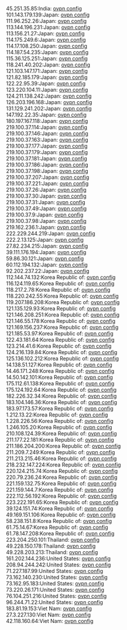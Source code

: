 45.251.35.85:India: [ovpn config](vpn/45_251_35_85.ovpn)  
101.143.179.139:Japan: [ovpn config](vpn/101_143_179_139.ovpn)  
111.96.252.26:Japan: [ovpn config](vpn/111_96_252_26.ovpn)  
113.144.196.231:Japan: [ovpn config](vpn/113_144_196_231.ovpn)  
113.156.21.27:Japan: [ovpn config](vpn/113_156_21_27.ovpn)  
114.175.249.6:Japan: [ovpn config](vpn/114_175_249_6.ovpn)  
114.17.108.250:Japan: [ovpn config](vpn/114_17_108_250.ovpn)  
114.187.54.235:Japan: [ovpn config](vpn/114_187_54_235.ovpn)  
115.36.125.251:Japan: [ovpn config](vpn/115_36_125_251.ovpn)  
118.241.40.202:Japan: [ovpn config](vpn/118_241_40_202.ovpn)  
121.103.147.171:Japan: [ovpn config](vpn/121_103_147_171.ovpn)  
121.82.185.179:Japan: [ovpn config](vpn/121_82_185_179.ovpn)  
122.22.95.39:Japan: [ovpn config](vpn/122_22_95_39.ovpn)  
123.220.104.11:Japan: [ovpn config](vpn/123_220_104_11.ovpn)  
124.211.138.242:Japan: [ovpn config](vpn/124_211_138_242.ovpn)  
126.203.196.168:Japan: [ovpn config](vpn/126_203_196_168.ovpn)  
131.129.241.202:Japan: [ovpn config](vpn/131_129_241_202.ovpn)  
147.192.22.35:Japan: [ovpn config](vpn/147_192_22_35.ovpn)  
180.197.167.118:Japan: [ovpn config](vpn/180_197_167_118.ovpn)  
219.100.37.114:Japan: [ovpn config](vpn/219_100_37_114.ovpn)  
219.100.37.146:Japan: [ovpn config](vpn/219_100_37_146.ovpn)  
219.100.37.163:Japan: [ovpn config](vpn/219_100_37_163.ovpn)  
219.100.37.177:Japan: [ovpn config](vpn/219_100_37_177.ovpn)  
219.100.37.179:Japan: [ovpn config](vpn/219_100_37_179.ovpn)  
219.100.37.181:Japan: [ovpn config](vpn/219_100_37_181.ovpn)  
219.100.37.186:Japan: [ovpn config](vpn/219_100_37_186.ovpn)  
219.100.37.198:Japan: [ovpn config](vpn/219_100_37_198.ovpn)  
219.100.37.207:Japan: [ovpn config](vpn/219_100_37_207.ovpn)  
219.100.37.221:Japan: [ovpn config](vpn/219_100_37_221.ovpn)  
219.100.37.26:Japan: [ovpn config](vpn/219_100_37_26.ovpn)  
219.100.37.30:Japan: [ovpn config](vpn/219_100_37_30.ovpn)  
219.100.37.31:Japan: [ovpn config](vpn/219_100_37_31.ovpn)  
219.100.37.49:Japan: [ovpn config](vpn/219_100_37_49.ovpn)  
219.100.37.9:Japan: [ovpn config](vpn/219_100_37_9.ovpn)  
219.100.37.98:Japan: [ovpn config](vpn/219_100_37_98.ovpn)  
219.162.236.1:Japan: [ovpn config](vpn/219_162_236_1.ovpn)  
222.229.244.219:Japan: [ovpn config](vpn/222_229_244_219.ovpn)  
222.2.13.125:Japan: [ovpn config](vpn/222_2_13_125.ovpn)  
27.82.234.215:Japan: [ovpn config](vpn/27_82_234_215.ovpn)  
39.111.176.194:Japan: [ovpn config](vpn/39_111_176_194.ovpn)  
59.86.30.121:Japan: [ovpn config](vpn/59_86_30_121.ovpn)  
60.112.194.132:Japan: [ovpn config](vpn/60_112_194_132.ovpn)  
92.202.237.22:Japan: [ovpn config](vpn/92_202_237_22.ovpn)  
112.144.74.132:Korea Republic of: [ovpn config](vpn/112_144_74_132.ovpn)  
116.124.119.65:Korea Republic of: [ovpn config](vpn/116_124_119_65.ovpn)  
118.217.2.78:Korea Republic of: [ovpn config](vpn/118_217_2_78.ovpn)  
118.220.242.55:Korea Republic of: [ovpn config](vpn/118_220_242_55.ovpn)  
119.207.186.208:Korea Republic of: [ovpn config](vpn/119_207_186_208.ovpn)  
121.135.129.93:Korea Republic of: [ovpn config](vpn/121_135_129_93.ovpn)  
121.146.208.251:Korea Republic of: [ovpn config](vpn/121_146_208_251.ovpn)  
121.146.55.178:Korea Republic of: [ovpn config](vpn/121_146_55_178.ovpn)  
121.169.156.237:Korea Republic of: [ovpn config](vpn/121_169_156_237.ovpn)  
121.185.53.97:Korea Republic of: [ovpn config](vpn/121_185_53_97.ovpn)  
122.43.181.64:Korea Republic of: [ovpn config](vpn/122_43_181_64.ovpn)  
123.214.41.6:Korea Republic of: [ovpn config](vpn/123_214_41_6.ovpn)  
124.216.139.84:Korea Republic of: [ovpn config](vpn/124_216_139_84.ovpn)  
125.136.102.212:Korea Republic of: [ovpn config](vpn/125_136_102_212.ovpn)  
14.138.51.127:Korea Republic of: [ovpn config](vpn/14_138_51_127.ovpn)  
14.46.171.248:Korea Republic of: [ovpn config](vpn/14_46_171_248.ovpn)  
14.50.142.101:Korea Republic of: [ovpn config](vpn/14_50_142_101.ovpn)  
175.112.61.138:Korea Republic of: [ovpn config](vpn/175_112_61_138.ovpn)  
175.124.192.64:Korea Republic of: [ovpn config](vpn/175_124_192_64.ovpn)  
182.226.32.34:Korea Republic of: [ovpn config](vpn/182_226_32_34.ovpn)  
183.104.146.36:Korea Republic of: [ovpn config](vpn/183_104_146_36.ovpn)  
183.97.173.57:Korea Republic of: [ovpn config](vpn/183_97_173_57.ovpn)  
1.212.13.22:Korea Republic of: [ovpn config](vpn/1_212_13_22.ovpn)  
1.228.226.56:Korea Republic of: [ovpn config](vpn/1_228_226_56.ovpn)  
1.246.105.20:Korea Republic of: [ovpn config](vpn/1_246_105_20.ovpn)  
210.108.124.39:Korea Republic of: [ovpn config](vpn/210_108_124_39.ovpn)  
211.177.22.181:Korea Republic of: [ovpn config](vpn/211_177_22_181.ovpn)  
211.186.204.200:Korea Republic of: [ovpn config](vpn/211_186_204_200.ovpn)  
211.209.7.249:Korea Republic of: [ovpn config](vpn/211_209_7_249.ovpn)  
211.213.215.46:Korea Republic of: [ovpn config](vpn/211_213_215_46.ovpn)  
218.232.147.224:Korea Republic of: [ovpn config](vpn/218_232_147_224.ovpn)  
220.124.215.74:Korea Republic of: [ovpn config](vpn/220_124_215_74.ovpn)  
220.79.236.24:Korea Republic of: [ovpn config](vpn/220_79_236_24.ovpn)  
221.159.132.75:Korea Republic of: [ovpn config](vpn/221_159_132_75.ovpn)  
221.159.144.7:Korea Republic of: [ovpn config](vpn/221_159_144_7.ovpn)  
222.112.56.192:Korea Republic of: [ovpn config](vpn/222_112_56_192.ovpn)  
223.222.191.65:Korea Republic of: [ovpn config](vpn/223_222_191_65.ovpn)  
39.124.151.74:Korea Republic of: [ovpn config](vpn/39_124_151_74.ovpn)  
49.169.151.106:Korea Republic of: [ovpn config](vpn/49_169_151_106.ovpn)  
58.238.151.8:Korea Republic of: [ovpn config](vpn/58_238_151_8.ovpn)  
61.75.14.67:Korea Republic of: [ovpn config](vpn/61_75_14_67.ovpn)  
61.78.147.208:Korea Republic of: [ovpn config](vpn/61_78_147_208.ovpn)  
223.204.250.101:Thailand: [ovpn config](vpn/223_204_250_101.ovpn)  
49.228.150.178:Thailand: [ovpn config](vpn/49_228_150_178.ovpn)  
49.228.203.213:Thailand: [ovpn config](vpn/49_228_203_213.ovpn)  
161.202.144.236:United States: [ovpn config](vpn/161_202_144_236.ovpn)  
208.94.244.242:United States: [ovpn config](vpn/208_94_244_242.ovpn)  
71.227.187.99:United States: [ovpn config](vpn/71_227_187_99.ovpn)  
73.162.140.230:United States: [ovpn config](vpn/73_162_140_230.ovpn)  
73.162.95.183:United States: [ovpn config](vpn/73_162_95_183.ovpn)  
73.220.26.171:United States: [ovpn config](vpn/73_220_26_171.ovpn)  
76.104.251.216:United States: [ovpn config](vpn/76_104_251_216.ovpn)  
96.244.71.22:United States: [ovpn config](vpn/96_244_71_22.ovpn)  
183.81.19.153:Viet Nam: [ovpn config](vpn/183_81_19_153.ovpn)  
27.3.227.130:Viet Nam: [ovpn config](vpn/27_3_227_130.ovpn)  
42.118.160.64:Viet Nam: [ovpn config](vpn/42_118_160_64.ovpn)  
